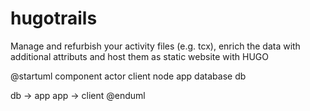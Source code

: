 # hugotrails
Manage and refurbish your activity files (e.g. tcx), enrich the data with additional attributs  and host them as static website with HUGO

@startuml component
actor client
node app
database db

db -> app
app -> client
@enduml
